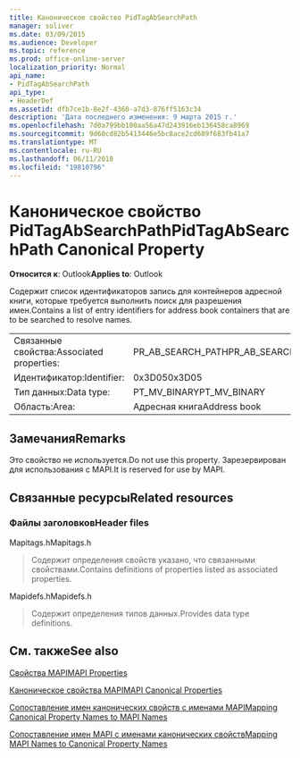 ```yaml
---
title: Каноническое свойство PidTagAbSearchPath
manager: soliver
ms.date: 03/09/2015
ms.audience: Developer
ms.topic: reference
ms.prod: office-online-server
localization_priority: Normal
api_name:
- PidTagAbSearchPath
api_type:
- HeaderDef
ms.assetid: dfb7ce1b-8e2f-4360-a7d3-876ff5163c34
description: 'Дата последнего изменения: 9 марта 2015 г.'
ms.openlocfilehash: 7d0a799bb100aa56a47d243916eb136458ca8969
ms.sourcegitcommit: 9d60cd82b5413446e5bc8ace2cd689f683fb41a7
ms.translationtype: MT
ms.contentlocale: ru-RU
ms.lasthandoff: 06/11/2018
ms.locfileid: "19810796"
---
```

# <a name="pidtagabsearchpath-canonical-property"></a><span data-ttu-id="688d9-103">Каноническое свойство PidTagAbSearchPath</span><span class="sxs-lookup"><span data-stu-id="688d9-103">PidTagAbSearchPath Canonical Property</span></span>

  
  
<span data-ttu-id="688d9-104">**Относится к**: Outlook</span><span class="sxs-lookup"><span data-stu-id="688d9-104">**Applies to**: Outlook</span></span> 
  
<span data-ttu-id="688d9-105">Содержит список идентификаторов запись для контейнеров адресной книги, которые требуется выполнить поиск для разрешения имен.</span><span class="sxs-lookup"><span data-stu-id="688d9-105">Contains a list of entry identifiers for address book containers that are to be searched to resolve names.</span></span> 
  
|||
|:-----|:-----|
|<span data-ttu-id="688d9-106">Связанные свойства:</span><span class="sxs-lookup"><span data-stu-id="688d9-106">Associated properties:</span></span>  <br/> |<span data-ttu-id="688d9-107">PR_AB_SEARCH_PATH</span><span class="sxs-lookup"><span data-stu-id="688d9-107">PR_AB_SEARCH_PATH</span></span>  <br/> |
|<span data-ttu-id="688d9-108">Идентификатор:</span><span class="sxs-lookup"><span data-stu-id="688d9-108">Identifier:</span></span>  <br/> |<span data-ttu-id="688d9-109">0x3D05</span><span class="sxs-lookup"><span data-stu-id="688d9-109">0x3D05</span></span>  <br/> |
|<span data-ttu-id="688d9-110">Тип данных:</span><span class="sxs-lookup"><span data-stu-id="688d9-110">Data type:</span></span>  <br/> |<span data-ttu-id="688d9-111">PT_MV_BINARY</span><span class="sxs-lookup"><span data-stu-id="688d9-111">PT_MV_BINARY</span></span>  <br/> |
|<span data-ttu-id="688d9-112">Область:</span><span class="sxs-lookup"><span data-stu-id="688d9-112">Area:</span></span>  <br/> |<span data-ttu-id="688d9-113">Адресная книга</span><span class="sxs-lookup"><span data-stu-id="688d9-113">Address book</span></span>  <br/> |
   
## <a name="remarks"></a><span data-ttu-id="688d9-114">Замечания</span><span class="sxs-lookup"><span data-stu-id="688d9-114">Remarks</span></span>

<span data-ttu-id="688d9-115">Это свойство не используется.</span><span class="sxs-lookup"><span data-stu-id="688d9-115">Do not use this property.</span></span> <span data-ttu-id="688d9-116">Зарезервирован для использования с MAPI.</span><span class="sxs-lookup"><span data-stu-id="688d9-116">It is reserved for use by MAPI.</span></span>
  
## <a name="related-resources"></a><span data-ttu-id="688d9-117">Связанные ресурсы</span><span class="sxs-lookup"><span data-stu-id="688d9-117">Related resources</span></span>

### <a name="header-files"></a><span data-ttu-id="688d9-118">Файлы заголовков</span><span class="sxs-lookup"><span data-stu-id="688d9-118">Header files</span></span>

<span data-ttu-id="688d9-119">Mapitags.h</span><span class="sxs-lookup"><span data-stu-id="688d9-119">Mapitags.h</span></span>
  
> <span data-ttu-id="688d9-120">Содержит определения свойств указано, что связанными свойствами.</span><span class="sxs-lookup"><span data-stu-id="688d9-120">Contains definitions of properties listed as associated properties.</span></span>
    
<span data-ttu-id="688d9-121">Mapidefs.h</span><span class="sxs-lookup"><span data-stu-id="688d9-121">Mapidefs.h</span></span>
  
> <span data-ttu-id="688d9-122">Содержит определения типов данных.</span><span class="sxs-lookup"><span data-stu-id="688d9-122">Provides data type definitions.</span></span>
    
## <a name="see-also"></a><span data-ttu-id="688d9-123">См. также</span><span class="sxs-lookup"><span data-stu-id="688d9-123">See also</span></span>



[<span data-ttu-id="688d9-124">Свойства MAPI</span><span class="sxs-lookup"><span data-stu-id="688d9-124">MAPI Properties</span></span>](mapi-properties.md)
  
[<span data-ttu-id="688d9-125">Каноническое свойства MAPI</span><span class="sxs-lookup"><span data-stu-id="688d9-125">MAPI Canonical Properties</span></span>](mapi-canonical-properties.md)
  
[<span data-ttu-id="688d9-126">Сопоставление имен канонических свойств с именами MAPI</span><span class="sxs-lookup"><span data-stu-id="688d9-126">Mapping Canonical Property Names to MAPI Names</span></span>](mapping-canonical-property-names-to-mapi-names.md)
  
[<span data-ttu-id="688d9-127">Сопоставление имен MAPI с именами канонических свойств</span><span class="sxs-lookup"><span data-stu-id="688d9-127">Mapping MAPI Names to Canonical Property Names</span></span>](mapping-mapi-names-to-canonical-property-names.md)

